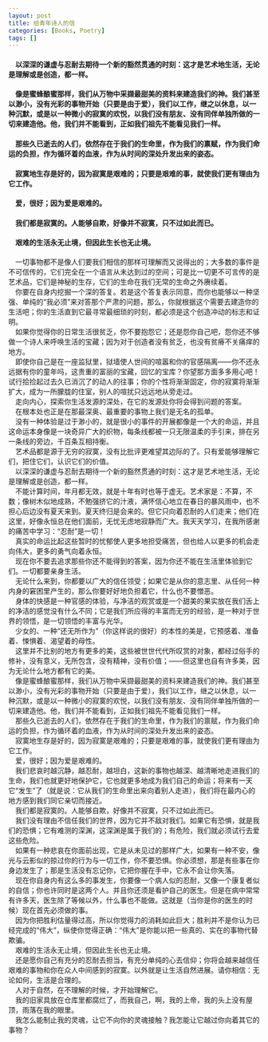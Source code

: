 ```yaml
---
layout: post
title: 给青年诗人的信
categories: [Books, Poetry]
tags: []
---
```

#### &#8195;以深深的谦虚与忍耐去期待一个新的豁然贯通的时刻：这才是艺术地生活，无论是理解或是创造，都一样。               
#### &#8195;像是蜜蜂酿蜜那样，我们从万物中采撷最甜美的资料来建造我们的神。我们甚至以渺小，没有光彩的事物开始（只要是由于爱），我们以工作，继之以休息，以一种沉默，或是以一种微小的寂寞的欢悦，以我们没有朋友、没有同伴单独所做的一切来建造他。他，我们并不能看到，正如我们祖先不能看见我们一样。               
#### &#8195;那些久已逝去的人们，依然存在于我们的生命里，作为我们的禀赋，作为我们命运的负担，作为循环着的血液，作为从时间的深处升发出来的姿态。               
#### &#8195;寂寞地生存是好的，因为寂寞是艰难的；只要是艰难的事，就使我们更有理由为它工作。               
#### &#8195;爱，很好；因为爱是艰难的。               
#### &#8195;我们都是寂寞的。人能够自欺，好像并不寂寞，只不过如此而已。               
#### &#8195;艰难的生活永无止境，但因此生长也无止境。               
<!-- more -->
&#8195;一切事物都不是像人们要我们相信的那样可理解而又说得出的；大多数的事件是不可信传的，它们完全在一个语言从未达到过的空间；可是比一切更不可言传的是艺术品，它们是神秘的生存，它们的生命在我们无常的生命之外赓续着。               
&#8195;你要在自身内挖掘一个深的答复。若是这个答复表示同意，而你也能够以一种坚强、单纯的“我必须”来对答那个严肃的问题，那么，你就根据这个需要去建造你的生活吧；你的生活直到它最寻常最细琐的时刻，都必须是这个创造冲动的标志和证明。               
&#8195;如果你觉得你的日常生活很贫乏，你不要抱怨它；还是怨你自己吧，怨你还不够做一个诗人来呼唤生活的宝藏；因为对于创造者没有贫乏，也没有贫瘠不关痛痒的地方。               
&#8195;即使你自己是在一座监狱里，狱墙使人世间的喧嚣和你的官感隔离——你不还永远据有你的童年吗，这贵重的富丽的宝藏，回忆的宝库？你望那方面多多用心吧！试行拾捡起过去久已消沉了的动人的往事；你的个性将渐渐固定，你的寂寞将渐渐扩大，成为一所朦胧的住室，别人的喧扰只远远地从旁走过。               
&#8195;走向内心，探索你生活发源的深处，在它的发源处你将会得到问题的答案。                       
&#8195;在根本处也正是在那最深奥、最重要的事物上我们是无名的孤单。                
&#8195;没有一种体验是过于渺小的，就是很小的事件的开展都像是一个大的命运，并且这命运本身像是一块奇异广大的织物，每条线都被一只无限温柔的手引来，排在另一条线的旁边，千百条互相持衡。               
&#8195;艺术品都是源于无穷的寂寞，没有比批评更难望其边际的了。只有爱能够理解它们，把住它们，认识它们的价值。               
&#8195;以深深的谦虚与忍耐去期待一个新的豁然贯通的时刻：这才是艺术地生活，无论是理解或是创造，都一样。               
&#8195;不能计算时间，年月都无效，就是十年有时也等于虚无。艺术家是：不算，不数；像树木似地成熟，不勉强挤它的汁液，满怀信心地立在春日的暴风雨中，也不担心后边没有夏天来到。夏天终归是会来的。但它只向着忍耐的人们走来；他们在这里，好像永恒总在他们面前，无忧无虑地寂静而广大。我天天学习，在我所感谢的痛苦中学习：“忍耐”是一切！               
&#8195;真实的命运比起这些暂时的忧郁使人更多地担受痛苦，但也给人以更多的机会走向伟大，更多的勇气向着永恒。               
&#8195;现在你不要去追求那些你还不能得到的答案，因为你还不能在生活里体验到它们。一切都要亲身生活。               
&#8195;无论什么来到，你都要以广大的信任领受；如果它是从你的意志里、从任何一种内身的窘困里产生的，那么你要好好地负担着它，什么也不要憎恶。               
&#8195;身体的快感是一种官感的体验，与净洁的观赏或是一个甜美的果实放在我们舌上的净洁的感觉没有什么不同；它是我们所应得的丰富而无穷的经验，是一种对于世界的领悟，是一切领悟的丰富与光华。               
&#8195;少女的、一种“还无所作为”（你这样说的很好）的本性的美是，它预感着、准备着、悚惧着、渴望着的母性。                      
&#8195;这里并不比别的地方有更多的美，这些被世世代代所叹赏的对象，都经过俗手的修补，没有意义，无所包含，没有精神，没有价值；——但这里也自有许多美，因为无论什么地方都有它的美。                    
&#8195;像是蜜蜂酿蜜那样，我们从万物中采撷最甜美的资料来建造我们的神。我们甚至以渺小，没有光彩的事物开始（只要是由于爱），我们以工作，继之以休息，以一种沉默，或是以一种微小的寂寞的欢悦，以我们没有朋友、没有同伴单独所做的一切来建造他。他，我们并不能看到，正如我们祖先不能看见我们一样。               
&#8195;那些久已逝去的人们，依然存在于我们的生命里，作为我们的禀赋，作为我们命运的负担，作为循环着的血液，作为从时间的深处升发出来的姿态。                  
&#8195;寂寞地生存是好的，因为寂寞是艰难的；只要是艰难的事，就使我们更有理由为它工作。               
&#8195;爱，很好；因为爱是艰难的。                     
&#8195;我们悲哀时越沉静，越忍耐，越坦白，这新的事物也越深、越清晰地走进我们的生命，我们也就更好地保护它，它也就更多地成为我们自己的命运；将来有一天它“发生”了（就是说：它从我们的生命里出来向着别人走进），我们将在最内心的地方感到我们同它亲切而接近。               
&#8195;我们都是寂寞的。人能够自欺，好像并不寂寞，只不过如此而已。               
&#8195;我们没有理由不信任我们的世界，因为它并不敌对我们。如果它有恐惧，就是我们的恐惧；它有难测的深渊，这深渊是属于我们的；有危险，我们就必须试行去爱这些危险。               
&#8195;如果有一种悲哀在你面前出现，它是从未见过的那样广大，如果有一种不安，像光与云影似的掠过你的行为与一切工作，你不要恐惧。你必须想，那是有些事在你身边发生了；那是生活没有忘记你，它把你握在手中，它永不会让你失落。               
&#8195;现在你自身内有这么多的事发生，你要像一个病人似的忍耐，又像一个康复者似的自信；你也许同时是这两个人。并且你还须是看护自己的医生。但是在病中常常有许多天，医生除了等候以外，什么事也不能做。这就是（当你是你的医生的时候）现在首先必须做的事。               
&#8195;因为你把胜利估量得过高，所以你觉得力的消耗如此巨大；胜利并不是你认为已经完成的“伟大”，纵使你觉得正确：“伟大”是你能以把一些真的、实在的事物代替欺骗。               
&#8195;艰难的生活永无止境，但因此生长也无止境。                    
&#8195;还是愿你自己有充分的忍耐去担当，有充分单纯的心去信仰；你将会越来越信任艰难的事物和你在众人中间感到的寂寞。以外就是让生活自然进展。请你相信：无论如何，生活是合理的。                 
&#8195;人对于自然，在不理解的时候，才开始理解它。               
&#8195;我的旧家具放在仓库里都腐烂了，而我自己，啊，我的上帝，我的头上没有屋顶，雨落在我的眼里。               
&#8195;我怎么能制止我的灵魂，让它不向你的灵魂接触？我怎能让它越过你向着其它的事物？               
